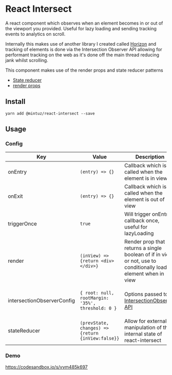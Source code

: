 # React Intersect

A react component which observes when an element becomes in or out of the viewport you provided. Useful for lazy loading and sending tracking events to analytics on scroll.

Internally this makes use of another library I created called [Horizon](https://github.com/mintuz/horizon) and tracking of elements is done via the Intersection Observer API allowing for performant tracking on the web as it's done off the main thread reducing jank whilst scrolling.

This component makes use of the render props and state reducer patterns

- [State reducer](https://blog.kentcdodds.com/the-state-reducer-pattern-%EF%B8%8F-b40316cfac57)
- [render props](https://reactjs.org/docs/render-props.html)

## Install

`yarn add @mintuz/react-intersect --save`

## Usage

### Config

| Key                        | Value                                             | Description                                                                                                              | Default                                          |
| -------------------------- | ------------------------------------------------- | ------------------------------------------------------------------------------------------------------------------------ | ------------------------------------------------ |
| onEntry                    | `(entry) => {}`                                   | Callback which is called when the element is in view                                                                     | N/A                                              |
| onExit                     | `(entry) => {}`                                   | Callback which is called when the element is out of view                                                                 | N/A                                              |
| triggerOnce                | `true`                                            | Will trigger onEntry callback once, useful for lazyLoading                                                               | false                                            |
| render                     | `(inView) => {return <div></div>}`                | Render prop that returns a single boolean of if in view or not, use to conditionally load an element when in view        | N/A                                              |
| intersectionObserverConfig | `{ root: null, rootMargin: '35%', threshold: 0 }` | Options passed to [IntersectionObserver API](https://developer.mozilla.org/en-US/docs/Web/API/Intersection_Observer_API) | `{ root: null rootMargin: '35%', threshold: 0 }` |
| stateReducer               | `(prevState, changes) => {return {inView:false}}` | Allow for external manipulation of the internal state of react-intersect                                                 | N/A                                              |

### Demo

https://codesandbox.io/s/vvm485k697
